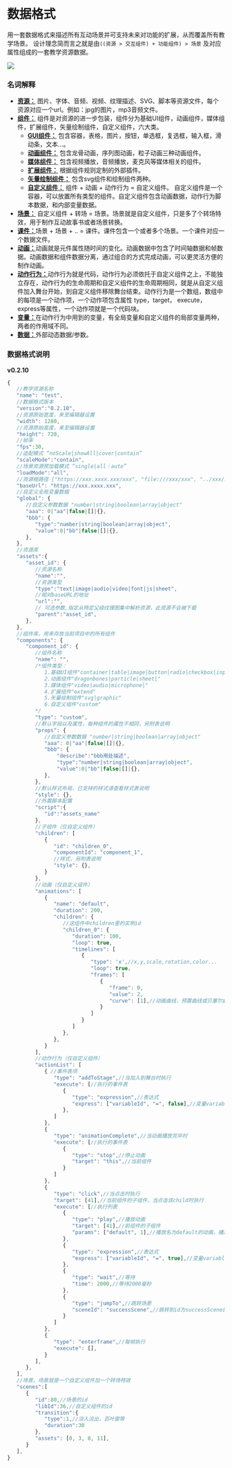 # 数据格式

用一套数据格式来描述所有互动场景并可支持未来对功能的扩展，从而覆盖所有教学场景。
设计理念简而言之就是由`((资源 > 交互组件) + 功能组件) > 场景` 及对应属性组成的一套教学资源数据。

[![](../assets/data.png)](https://naotu.baidu.com/file/31d88d6860e2f2d1f1c77a85806ee64f?token=5d508053eb862955)

### 名词解释
- [**资源：**](resource.md) 图片、字体、音频、视频、纹理描述、SVG、脚本等资源文件，每个资源对应一个url。例如：jpg的图片，mp3音频文件。
- [**组件：**](component.md) 组件是对资源的进一步包装，组件分为基础UI组件，动画组件，媒体组件，扩展组件，矢量绘制组件，自定义组件，六大类。
    + [**GUI组件：**](component-gui.md) 包含容器，表格，图片，按钮，单选框，复选框，输入框，滑动条，文本...。
    + [**动画组件：**]() 包含龙骨动画，序列图动画，粒子动画三种动画组件。
    + [**媒体组件：**]() 包含视频播放，音频播放，麦克风等媒体相关的组件。
    + [**扩展组件：**]() 根据组件规则定制的外部插件。
    + [**矢量绘制组件：**]() 包含svg组件和绘制组件两种。
    + [**自定义组件：**]() 组件 + 动画 + 动作行为 = 自定义组件。 自定义组件是一个容器，可以放置所有类型的组件。自定义组件包含动画数据，动作行为脚本数据，和内部变量数据。
- [**场景：**](scene.md) 自定义组件 + 转场 = 场景。场景就是自定义组件，只是多了个转场特效，用于制作互动故事书或者场景转换。
- [**课件：**]()场景 + 场景 + .. = 课件。课件包含一个或者多个场景。一个课件对应一个数据文件。
- [**动画：**](animation.md)动画就是元件属性随时间的变化。动画数据中包含了时间轴数据和帧数据。动画数据和组件数据分离，通过组合的方式完成动画，可以更灵活方便的制作动画。
- [**动作行为：**]()动作行为就是代码，动作行为必须依托于自定义组件之上，不能独立存在，动作行为的生命周期和自定义组件的生命周期相同，就是从自定义组件加入舞台开始，到自定义组件移除舞台结束。动作行为是一个数组，数组中的每项是一个动作项，一个动作项包含属性 type，target， execute，express等属性，一个动作项就是一个代码块。
- [**变量：**]()在动作行为中用到的变量，有全局变量和自定义组件的局部变量两种，两者的作用域不同。
- [**数据：**]()外部动态数据/参数。

### 数据格式说明
<div class="panelHeader pdl mt1"><b>v0.2.10</b></div>

```js
{
   //教学资源名称
   "name": "test",
   //数据格式版本
   "version":"0.2.10",
   //资源原始宽度，来至编辑器设置
   "width": 1280,
   //资源原始高度，来至编辑器设置
   "height": 720,
   //帧率
   "fps":30,
   //适配模式 “noScale|showAll|cover|contain”
   "scaleMode":"contain",
   //场景资源预加载模式 “single|all｜auto”
   "loadMode":"all",
   //资源根路径 ["https://xxx.xxxx.xxx/xxx", "file:///xxx/xxx", "../xxx/xx"]
   "baseUrl": "https://xxx.xxxx.xxx",
   //自定义全局变量数据
   "global": {
      //自定义参数数据 "number|string|boolean|array|object"
      "aaa": 0|"aa"|false|[]|{},
      "bbb": {
         "type":"number|string|boolean|array|object",
         "value":0|"bb"|false|[]|{},
      },
   },
   //资源库
   "assets":{
      "asset_id": {
         //资源名称
         "name":"",
         //资源类型
         "type":"text|image|audio|video|font|js|sheet",
         //相对baseURL的地址
         "url":"",
         // 可选参数,指定从特定父级纹理图集中解析资源，此资源不会被下载
         "parent":"asset_id",
      },
   },
   //组件库，用来存放当前项目中的所有组件
   "components": {
      "component_id": {
         //组件名称
         "name": "",
         /*组件类型：
            1.基础UI组件"container|table|image|button|radio|checkbox|input|slider|text|.."
            2.动画组件"dragonbones|particle|sheet|"
            3.媒体组件"video|audio|microphone|"
            4.扩展组件"extend"
            5.矢量绘制组件"svg|graphic"
            6.自定义组件"custom"
         */
         "type": "custom",
         //默认字段以及属性，每种组件的属性不相同，另附表说明
         "props": {
            //自定义参数数据 "number|string|boolean|array|object"
            "aaa": 0|"aa"|false|[]|{},
            "bbb": {
                "describe":"bbb用处描述",
                "type":"number|string|boolean|array|object",
                "value":0|"bb"|false|[]|{},
            },
         },
         //默认样式布局，已支持的样式请查看样式表说明
         "style": {},
         //外置脚本配置
         "script":{
            "id":"assets_name"
         },
         //子组件（仅自定义组件）
         "children": [
            {
               "id": "children_0",
               "componentId": "component_1",
               //样式，另附表说明
               "style": {},
            }
         },
         //动画（仅自定义组件）
         "animations": [
            {
               "name": "default",
               "duration": 200,
               "children": {
                  //这组件中children里的实例id
                  "children_0": {
                     "duration": 100,
                     "loop": true,
                     "timelines": [
                        {
                           "type": 'x',//x,y,scale,rotation,color...
                           "loop": true,
                           "frames": [
                              {
                                 "frame": 0,
                                 "value": 2,
                                 "curve": [1],//动画曲线，预置曲线或贝塞尔曲线
                              }
                           ]
                        }
                     ]
                  },
               },
            }
         ],
         //动作行为（仅自定义组件）
         "actionList": [
            { //事件表项
               "type": "addToStage",//当加入到舞台时执行
               "execute": [//执行的事件表
                  {
                     "type": "expression",//表达式
                     "express": ["variableId", "=", false],//变量variableId = false；
                  },
               ]
            },
            {
               "type": "animationComplete",//当动画播放完毕时
               "execute": [//执行的事件表
                  {
                     "type": "stop",//停止动画
                     "target": "this",//当前组件
                  }
               ]
            },
            {
               "type": "click",//当点击时执行
               "target": [41],//当前组件的子组件，当点击该child时执行
               "execute": [//执行列表
                  {
                     "type": "play",//播放动画
                     "target": [41],//前组件的子组件
                     "params": ["default", 1],//播放名为default的动画，播放1次
                  },
                  {
                     "type": "expression",//表达式
                     "express": ["variableId", "=", true],//变量variableId = true；
                  },
                  {
                     "type": "wait",//等待
                     "time": 2000,//等待2000毫秒
                  },
                  {
                     "type": "jumpTo",//跳转场景
                     "sceneId": "successScene",//跳转到id为successScene的场景
                  }
               ]
            },
            {
               "type": "enterframe",//每帧执行
               "execute": [],
            }
         ],
      },
   ],
   //场景，场景就是一个自定义组件加一个转场特效
   "scenes":[
      {
         "id":80,//场景的id
         "libId":36,//自定义组件的id
         "transition":{
            "type":1,//淡入淡出，百叶窗等
            "duration":30
         },
         "assets": [0, 3, 8, 11],
      }
   ],
}
```